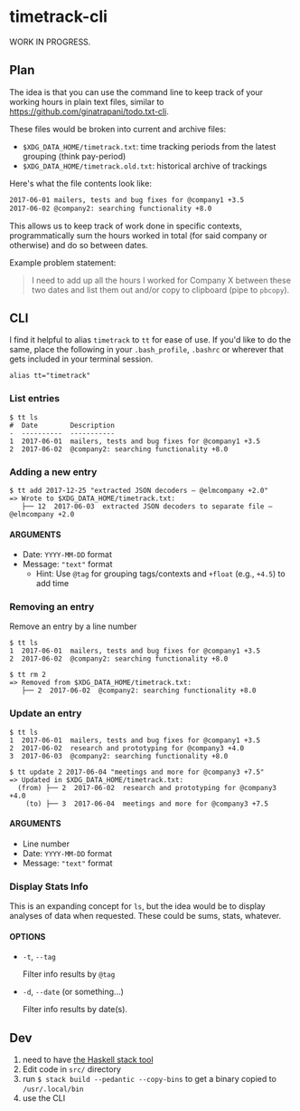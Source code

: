# timetrack-cli
WORK IN PROGRESS.

## Plan
The idea is that you can use the command line to keep track of your working
hours in plain text files, similar to
https://github.com/ginatrapani/todo.txt-cli.

These files would be broken into current and archive files:
* `$XDG_DATA_HOME/timetrack.txt`: time tracking periods from the latest grouping (think pay-period)
* `$XDG_DATA_HOME/timetrack.old.txt`: historical archive of trackings

Here's what the file contents look like:

```txt
2017-06-01 mailers, tests and bug fixes for @company1 +3.5
2017-06-02 @company2: searching functionality +8.0
```

This allows us to keep track of work done in specific contexts, programmatically
sum the hours worked in total (for said company or otherwise) and do so between
dates.

Example problem statement:

> I need to add up all the hours I worked for Company X between these two dates
and list them out and/or copy to clipboard (pipe to `pbcopy`).

## CLI
I find it helpful to alias `timetrack` to `tt` for ease of use. If you'd like to
do the same, place the following in your `.bash_profile`, `.bashrc` or wherever
that gets included in your terminal session.
```
alias tt="timetrack"
```

### List entries
```
$ tt ls
#  Date        Description
-  ----------  -----------
1  2017-06-01  mailers, tests and bug fixes for @company1 +3.5
2  2017-06-02  @company2: searching functionality +8.0
```

### Adding a new entry
```
$ tt add 2017-12-25 "extracted JSON decoders – @elmcompany +2.0"
=> Wrote to $XDG_DATA_HOME/timetrack.txt:
   ├── 12  2017-06-03  extracted JSON decoders to separate file – @elmcompany +2.0
```

#### ARGUMENTS
* Date: `YYYY-MM-DD` format
* Message: `"text"` format
  * Hint: Use `@tag` for grouping tags/contexts and `+float` (e.g., `+4.5`) to add time

### Removing an entry
Remove an entry by a line number
```
$ tt ls
1  2017-06-01  mailers, tests and bug fixes for @company1 +3.5
2  2017-06-02  @company2: searching functionality +8.0

$ tt rm 2
=> Removed from $XDG_DATA_HOME/timetrack.txt:
   ├── 2  2017-06-02  @company2: searching functionality +8.0
```

### Update an entry
```
$ tt ls
1  2017-06-01  mailers, tests and bug fixes for @company1 +3.5
2  2017-06-02  research and prototyping for @company3 +4.0
3  2017-06-03  @company2: searching functionality +8.0

$ tt update 2 2017-06-04 "meetings and more for @company3 +7.5"
=> Updated in $XDG_DATA_HOME/timetrack.txt:
  (from) ├── 2  2017-06-02  research and prototyping for @company3 +4.0
    (to) ├── 3  2017-06-04  meetings and more for @company3 +7.5
```

#### ARGUMENTS
* Line number
* Date: `YYYY-MM-DD` format
* Message: `"text"` format

### Display Stats Info
This is an expanding concept for `ls`, but the idea would be to display
analyses of data when requested. These could be sums, stats, whatever.

#### OPTIONS
* `-t`, `--tag`

   Filter info results by `@tag`

* `-d`, `--date` (or something...)

   Filter info results by date(s).

## Dev
1. need to have [the Haskell stack tool](https://docs.haskellstack.org/en/stable/README/)
1. Edit code in `src/` directory
1. run `$ stack build --pedantic --copy-bins` to get a binary copied to `/usr/.local/bin`
1. use the CLI
